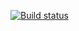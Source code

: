 [![Build status](https://ci.appveyor.com/api/projects/status/r2grw5shrevrny3i?svg=true)](https://ci.appveyor.com/project/regina-ms/loading-and-sorting-data-attributes)
